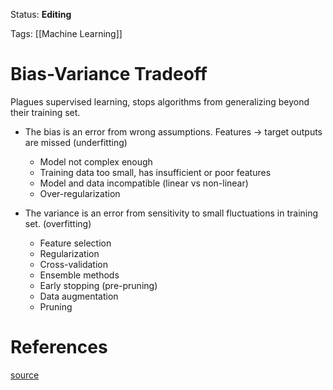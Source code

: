 Status: **Editing**

Tags: [[Machine Learning]]
# Bias-Variance Tradeoff

Plagues supervised learning, stops algorithms from generalizing beyond their training set.

- The bias is an error from wrong assumptions. Features -> target outputs are missed (underfitting)
	- Model not complex enough
	- Training data too small, has insufficient or poor features
	- Model and data incompatible (linear vs non-linear)
	- Over-regularization

- The variance is an error from sensitivity to small fluctuations in training set. (overfitting)
	- Feature selection 
	- Regularization
	- Cross-validation
	- Ensemble methods
	- Early stopping (pre-pruning)
	- Data augmentation
	- Pruning 
# References
[source](https://en.wikipedia.org/wiki/Bias%E2%80%93variance_tradeoff)